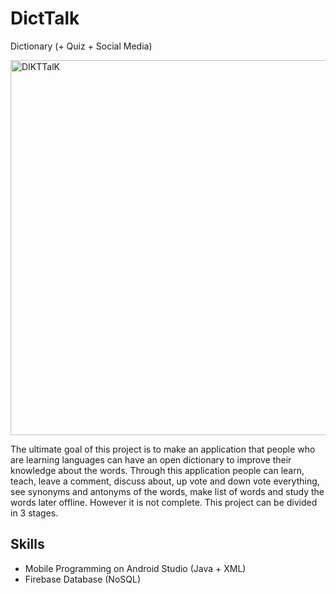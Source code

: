 # DictTalk
Dictionary (+ Quiz + Social Media)

<img src="https://lh3.googleusercontent.com/DpRs2Ls51N5wvrmHVxrSybvEj5dZwcbW6YNr4PYYimXRt0V7ZntSZz_eJofhj3qiqGy8NFrq0mJbKKL-qOBaiz9AO-Bc6QQQ0II332PINaTnWAa6Dy_fD1Jr5LL0AWff-0tnWshA1O6QWWT0cNBspBQCPOpz67-ganiYgzIPAQPKvuctRHMV3jqM_BfNoMYwQQgdgxVpYvydfxdlNZS0eTF8Wyoim-YtSL1TPzXHqcbjFvUXIvVmOUDH7FNhOj49QonZFXhksXIRWwe4vUmDe5Mgf0i8Vdc9ONuEOXQEQDjI5MF9qtvmeP3wbH47jWKQ-bq72j1Ikrd0ACG5_roMQJTgxtnKAbbmYYpcDUah3mpg_RLzjAYB6tpT0MKFjT4A1ALucQnl5iEcH6bcfog78JOF_KM-prhReHAEscs9cEL0vEycTbCb2HKqI0Q1hXj3Ygi2j8bwZvFbxdEkbw6h5A5n4d-LthgmRQGbzsExu7FlN4dZ0iopN_yV-186I1k0SM7y4gNczl5GIS9jRD-SPXwbe3w9G5TypUNY2wuZsRjCXs_MP0bC6bSFGrWM7hGbAVb-F1Z3LnDvwuW8ktJP_vRoZzUZ5p2UvBQzrEGy-FtLLyJERnaFazBo_QR0mDp3i86YDPmg68hkmZsw1rJQlwCR3jglAOy1dfZFXsuWuVpNd0UErH-pOQ-ahUzBwBVD_eKTiujW1xd68YIR_vs1Gv3M2g=w384-h673-no"
height="600" alt="DIKTTalK">

The ultimate goal of this project is to make an application that people who are learning languages can have an open dictionary to improve their knowledge about the words. Through this application people can learn, teach, leave a comment, discuss about, up vote and down vote everything, see synonyms and antonyms of the words, make list of words and study the words later offline. 
However it is not complete. This project can be divided in 3 stages.

## Skills
- Mobile Programming on Android Studio (Java + XML)
- Firebase Database (NoSQL)
